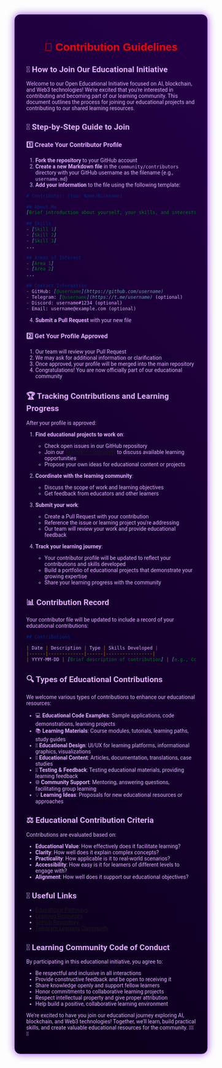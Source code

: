 <!--
⚡️ AI 🤖 CRYPTO 💎 $TARTUP 🚀
CONTRIBUTION GUIDELINES
-->

<div align="center" style="background: linear-gradient(45deg, #0a001a, #240046); padding: 30px; border-radius: 15px; border: 1px solid #7b2cbf; box-shadow: 0 0 20px #9d4edd;">

<h1 style="font-family: 'Orbitron', sans-serif; color: #ff0000; margin-bottom: 20px; font-weight: bold;">🚀 Contribution Guidelines</h1>

<div style="text-align: left; color: #e0aaff; font-family: 'Roboto', sans-serif;">

## 🌟 How to Join Our Educational Initiative

Welcome to our Open Educational Initiative focused on AI, blockchain, and Web3 technologies! We're excited that you're interested in contributing and becoming part of our learning community. This document outlines the process for joining our educational projects and contributing to our shared learning resources.

## 📝 Step-by-Step Guide to Join

### 1️⃣ Create Your Contributor Profile

1. **Fork the repository** to your GitHub account
2. **Create a new Markdown file** in the `community/contributors` directory with your GitHub username as the filename (e.g., `username.md`)
3. **Add your information** to the file using the following template:

```markdown
# Contributor: [Your Name/Nickname]

## About Me
[Brief introduction about yourself, your skills, and interests]

## Skills
- [Skill 1]
- [Skill 2]
- [Skill 3]
...

## Areas of Interest
- [Area 1]
- [Area 2]
...

## Contact Information
- GitHub: [@username](https://github.com/username)
- Telegram: [@username](https://t.me/username) (optional)
- Discord: username#1234 (optional)
- Email: username@example.com (optional)
```

4. **Submit a Pull Request** with your new file

### 2️⃣ Get Your Profile Approved

1. Our team will review your Pull Request
2. We may ask for additional information or clarification
3. Once approved, your profile will be merged into the main repository
4. Congratulations! You are now officially part of our educational community

## 🏆 Tracking Contributions and Learning Progress

After your profile is approved:

1. **Find educational projects to work on**:
   - Check open issues in our GitHub repository
   - Join our [Telegram community](https://t.me/AI_CRYPTO_STARTUP) to discuss available learning opportunities
   - Propose your own ideas for educational content or projects

2. **Coordinate with the learning community**:
   - Discuss the scope of work and learning objectives
   - Get feedback from educators and other learners

3. **Submit your work**:
   - Create a Pull Request with your contribution
   - Reference the issue or learning project you're addressing
   - Our team will review your work and provide educational feedback

4. **Track your learning journey**:
   - Your contributor profile will be updated to reflect your contributions and skills developed
   - Build a portfolio of educational projects that demonstrate your growing expertise
   - Share your learning progress with the community

## 📊 Contribution Record

Your contributor file will be updated to include a record of your educational contributions:

```markdown
## Contributions

| Date | Description | Type | Skills Developed |
|------|-------------|------|-----------------|
| YYYY-MM-DD | [Brief description of contribution] | [e.g., Code, Tutorial, Documentation] | [Skills developed] |
```

## 🔍 Types of Educational Contributions

We welcome various types of contributions to enhance our educational resources:

- 💻 **Educational Code Examples**: Sample applications, code demonstrations, learning projects
- 📚 **Learning Materials**: Course modules, tutorials, learning paths, study guides
- 🎨 **Educational Design**: UI/UX for learning platforms, informational graphics, visualizations
- 📝 **Educational Content**: Articles, documentation, translations, case studies
- 🧪 **Testing & Feedback**: Testing educational materials, providing learning feedback
- 🌐 **Community Support**: Mentoring, answering questions, facilitating group learning
- 💡 **Learning Ideas**: Proposals for new educational resources or approaches

## ⚖️ Educational Contribution Criteria

Contributions are evaluated based on:

- **Educational Value**: How effectively does it facilitate learning?
- **Clarity**: How well does it explain complex concepts?
- **Practicality**: How applicable is it to real-world scenarios?
- **Accessibility**: How easy is it for learners of different levels to engage with?
- **Alignment**: How well does it support our educational objectives?

## 🔗 Useful Links

- [Educational Pathways](/community/rewards/TEAM_STRUCTURE_AND_ACTION_PLAN.md)
- [Learning Resources](/community/rewards/NFT_REWARDS_SYSTEM.md)
- [GitHub Repository](https://github.com/LNDMN/AI_CRYPTO_STARTUP)
- [Telegram Learning Community](https://t.me/AI_CRYPTO_STARTUP)

## 🤝 Learning Community Code of Conduct

By participating in this educational initiative, you agree to:

- Be respectful and inclusive in all interactions
- Provide constructive feedback and be open to receiving it
- Share knowledge openly and support fellow learners
- Honor commitments to collaborative learning projects
- Respect intellectual property and give proper attribution
- Help build a positive, collaborative learning environment

We're excited to have you join our educational journey exploring AI, blockchain, and Web3 technologies! Together, we'll learn, build practical skills, and create valuable educational resources for the community. 🚀🤖💎 

</div>
</div> 